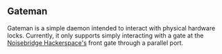Gateman
-------

Gateman is a simple daemon intended to interact with physical hardware locks.
Currently, it only supports simply interacting with a gate at the [Noisebridge Hackerspace's](https://noisebridge.net/) front gate through a parallel port.

